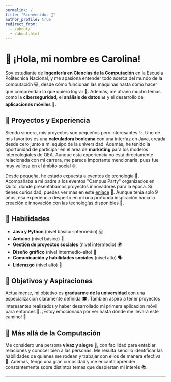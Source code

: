 ```yaml
---
permalink: /
title: "Bienvenidos 🌟"
author_profile: true
redirect_from: 
  - /about/
  - /about.html
---
```


# 👋 ¡Hola, mi nombre es Carolina!

Soy estudiante de **Ingeniería en Ciencias de la Computación** en la Escuela Politécnica Nacional, y me apasiona entender todo acerca del mundo de la computación 💻, desde cómo funcionan las máquinas hasta cómo hacer que comprendan lo que quiero lograr 🤖. Además, me atraen mucho temas como la **ciberseguridad**, el **análisis de datos** 📊 y el desarrollo de **aplicaciones móviles** 📱.

## 🚀 Proyectos y Experiencia

Siendo sincera, mis proyectos son pequeños pero interesantes ✨. Uno de mis favoritos es una **calculadora booleana** con una interfaz en Java, creada desde cero junto a mi equipo de la universidad. Además, he tenido la oportunidad de participar en el área de **marketing** para los modelos intercolegiales de OEA. Aunque esta experiencia no está directamente relacionada con mi carrera, me parece importante mencionarla, pues fue muy valiosa en el ámbito social 🌐.

Desde pequeña, he estado expuesta a eventos de tecnología 🔌. Acompañaba a mi padre a los eventos "Campus Party" organizados en Quito, donde presentábamos proyectos innovadores para la época. Si tienes curiosidad, puedes ver más en este [enlace](https://www.youtube.com/watch?v=6y_XQzbexcc&ab_channel=latvecuador) 🎥. Aunque tenía solo 9 años, esa experiencia despertó en mí una profunda inspiración hacia la creación e innovación con las tecnologías disponibles 🚀.

## 💼 Habilidades

- **Java y Python** (nivel básico-intermedio) 💻
- **Arduino** (nivel básico) 🤖
- **Gestión de proyectos sociales** (nivel intermedio) 🌍
- **Diseño gráfico** (nivel intermedio-alto) 🎨
- **Comunicación y habilidades sociales** (nivel alto) 🗣️
- **Liderazgo** (nivel alto) 👥

## 🎯 Objetivos y Aspiraciones

Actualmente, mi objetivo es **graduarme de la universidad** con una especialización claramente definida 🎓. También aspiro a tener proyectos interesantes realizados y haber desarrollado mi primera aplicación móvil para entonces 📲. ¡Estoy emocionada por ver hasta dónde me llevará este camino! 🌠

## 💫 Más allá de la Computación

Me considero una persona **vivaz y alegre** 🌈, con facilidad para entablar relaciones y conocer bien a las personas. Me resulta sencillo identificar las habilidades de quienes me rodean y trabajar con ellos de manera efectiva 🤝. Además, tengo una gran curiosidad y me encanta aprender constantemente sobre distintos temas que despiertan mi interés 📚.

---
